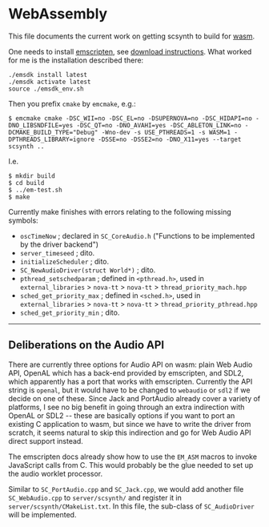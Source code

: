 # WebAssembly

This file documents the current work on getting scsynth to build for [wasm](https://webassembly.org/).

One needs to install [emscripten](https://emscripten.org), see [download instructions](https://emscripten.org/docs/getting_started/downloads.html).
What worked for me is the installation described there:

    ./emsdk install latest
    ./emsdk activate latest
    source ./emsdk_env.sh

Then you prefix `cmake` by `emcmake`, e.g.:

    $ emcmake cmake -DSC_WII=no -DSC_EL=no -DSUPERNOVA=no -DSC_HIDAPI=no -DNO_LIBSNDFILE=yes -DSC_QT=no -DNO_AVAHI=yes -DSC_ABLETON_LINK=no -DCMAKE_BUILD_TYPE="Debug" -Wno-dev -s USE_PTHREADS=1 -s WASM=1 -DPTHREADS_LIBRARY=ignore -DSSE=no -DSSE2=no -DNO_X11=yes --target scsynth ..

I.e.

    $ mkdir build
    $ cd build
    $ ../em-test.sh
    $ make

Currently make finishes with errors relating to the following missing symbols:

 - `oscTimeNow` ; declared in `SC_CoreAudio.h` ("Functions to be implemented by the driver backend")
 - `server_timeseed` ; dito.
 - `initializeScheduler` ; dito.
 - `SC_NewAudioDriver(struct World*)` ; dito.
 - `pthread_setschedparam` ; defined in `<pthread.h>`, used in  `external_libraries` > `nova-tt` > `nova-tt` > `thread_priority_mach.hpp`
 - `sched_get_priority_max` ; defined in `<sched.h>`, used in `external_libraries` > `nova-tt` > `nova-tt` > `thread_priority_pthread.hpp`
 - `sched_get_priority_min` ; dito.

-----

## Deliberations on the Audio API

There are currently three options for Audio API on wasm: plain Web Audio API, OpenAL which has a back-end provided by emscripten, and SDL2, which apparently has a port that works with emscripten.
Currently the API string is `openal`, but it would have to be changed to `webaudio` or `sdl2` if we decide on one of these. Since Jack and PortAudio already cover a variety of platforms, I see
no big benefit in going through an extra indirection with OpenAL or SDL2 -- these are basically options if you want to port an existing C application to wasm, but since we have to write the
driver from scratch, it seems natural to skip this indirection and go for Web Audio API direct support instead.

The emscripten docs already show how to use the `EM_ASM` macros to invoke JavaScript calls from C. This would probably be the glue needed to set up the audio worklet processor.

Similar to `SC_PortAudio.cpp` and `SC_Jack.cpp`, we would add another file `SC_WebAudio.cpp` to `server/scsynth/` and register it in `server/scsynth/CMakeList.txt`.
In this file, the sub-class of `SC_AudioDriver` will be implemented.

